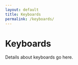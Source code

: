 ```yaml
---
layout: default
title: Keyboards
permalink: /keyboards/
---
```


<div class="fluid-container">
    <div class="col-md-11">
        <h1>Keyboards</h1>
        <p>Details about keyboards go here.</p>
    </div>
</div>
